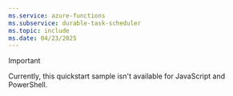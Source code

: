 ```yaml
---
ms.service: azure-functions
ms.subservice: durable-task-scheduler
ms.topic: include
ms.date: 04/23/2025
---
```


> [!IMPORTANT]
> Currently, this quickstart sample isn't available for JavaScript and PowerShell.